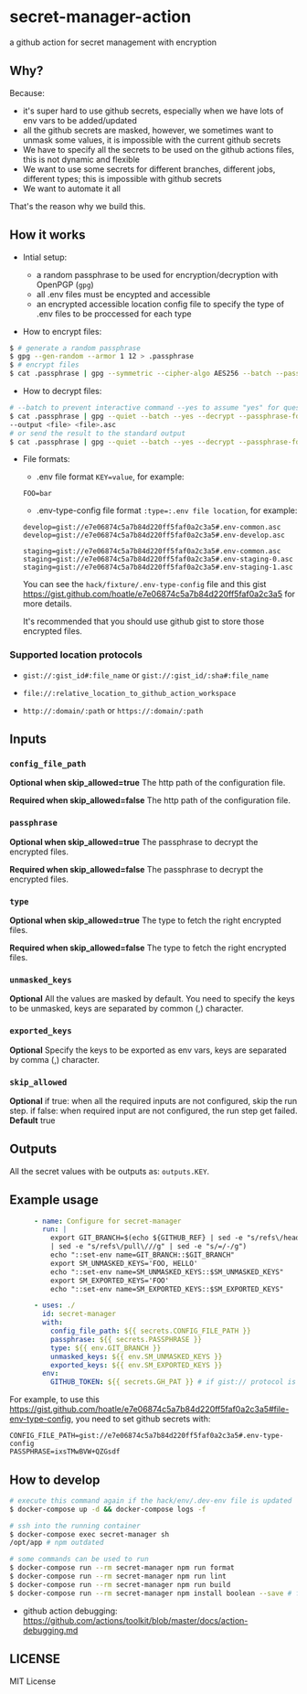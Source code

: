 # secret-manager-action

a github action for secret management with encryption

## Why?

Because:

- it's super hard to use github secrets, especially when we have lots of env vars to be added/updated
- all the github secrets are masked, however, we sometimes want to unmask some values, it is
  impossible with the current github secrets
- We have to specify all the secrets to be used on the github actions files, this is not dynamic and flexible
- We want to use some secrets for different branches, different jobs, different types; this is impossible
  with github secrets
- We want to automate it all

That's the reason why we build this.

## How it works

- Intial setup:
  + a random passphrase to be used for encryption/decryption with OpenPGP (`gpg`)
  + all .env files must be encypted and accessible
  + an encrypted accessible location config file to specify the type of .env files to be proccessed
    for each type

- How to encrypt files:

```bash
$ # generate a random passphrase
$ gpg --gen-random --armor 1 12 > .passphrase
$ # encrypt files
$ cat .passphrase | gpg --symmetric --cipher-algo AES256 --batch --passphrase-fd 0 --armor <file>
```

- How to decrypt files:

```bash
# --batch to prevent interactive command --yes to assume "yes" for questions
$ cat .passphrase | gpg --quiet --batch --yes --decrypt --passphrase-fd=0 \
--output <file> <file>.asc
# or send the result to the standard output
$ cat .passphrase | gpg --quiet --batch --yes --decrypt --passphrase-fd=0 <file>.asc
```

- File formats:
  + .env file format `KEY=value`, for example:
  ```
  FOO=bar
  ```
  + .env-type-config file format `:type=:.env file location`, for example:

  ```
  develop=gist://e7e06874c5a7b84d220ff5faf0a2c3a5#.env-common.asc
  develop=gist://e7e06874c5a7b84d220ff5faf0a2c3a5#.env-develop.asc

  staging=gist://e7e06874c5a7b84d220ff5faf0a2c3a5#.env-common.asc
  staging=gist://e7e06874c5a7b84d220ff5faf0a2c3a5#.env-staging-0.asc
  staging=gist://e7e06874c5a7b84d220ff5faf0a2c3a5#.env-staging-1.asc
  ```

  You can see the `hack/fixture/.env-type-config` file and this gist https://gist.github.com/hoatle/e7e06874c5a7b84d220ff5faf0a2c3a5 for more details.

  It's recommended that you should use github gist to store those encrypted files.


### Supported location protocols

- `gist://:gist_id#:file_name` or `gist://:gist_id/:sha#:file_name`

- `file://:relative_location_to_github_action_workspace`

- `http://:domain/:path` or `https://:domain/:path`


## Inputs

### `config_file_path`

**Optional when skip_allowed=true** The http path of the configuration file.

**Required when skip_allowed=false** The http path of the configuration file.

### `passphrase`

**Optional when skip_allowed=true** The passphrase to decrypt the encrypted files.

**Required when skip_allowed=false** The passphrase to decrypt the encrypted files.

### `type`

**Optional when skip_allowed=true** The type to fetch the right encrypted files.

**Required when skip_allowed=false** The type to fetch the right encrypted files.

### `unmasked_keys`

**Optional** All the values are masked by default. You need to specify the keys to be unmasked,
             keys are separated by common (,) character.

### `exported_keys`

**Optional**  Specify the keys to be exported as env vars, keys are separated by comma (,) character.


### `skip_allowed`

**Optional** if true:  when all the required inputs are not configured, skip the run step.
             if false: when required input are not configured, the run step get failed.
**Default** true


## Outputs

All the secret values with be outputs as: `outputs.KEY`.


## Example usage

```yaml
      - name: Configure for secret-manager
        run: |
          export GIT_BRANCH=$(echo ${GITHUB_REF} | sed -e "s/refs\/heads\///g" | sed -e "s/refs\/tags\///g" \
          | sed -e "s/refs\/pull\///g" | sed -e "s/=/-/g")
          echo "::set-env name=GIT_BRANCH::$GIT_BRANCH"
          export SM_UNMASKED_KEYS='FOO, HELLO'
          echo "::set-env name=SM_UNMASKED_KEYS::$SM_UNMASKED_KEYS"
          export SM_EXPORTED_KEYS='FOO'
          echo "::set-env name=SM_EXPORTED_KEYS::$SM_EXPORTED_KEYS"

      - uses: ./
        id: secret-manager
        with:
          config_file_path: ${{ secrets.CONFIG_FILE_PATH }}
          passphrase: ${{ secrets.PASSPHRASE }}
          type: ${{ env.GIT_BRANCH }}
          unmasked_keys: ${{ env.SM_UNMASKED_KEYS }}
          exported_keys: ${{ env.SM_EXPORTED_KEYS }}
        env:
          GITHUB_TOKEN: ${{ secrets.GH_PAT }} # if gist:// protocol is used
```

For example, to use this https://gist.github.com/hoatle/e7e06874c5a7b84d220ff5faf0a2c3a5#file-env-type-config,
you need to set github secrets with:

```
CONFIG_FILE_PATH=gist://e7e06874c5a7b84d220ff5faf0a2c3a5#.env-type-config
PASSPHRASE=ixsTMwBVW+QZGsdf
```


## How to develop

```bash
# execute this command again if the hack/env/.dev-env file is updated
$ docker-compose up -d && docker-compose logs -f
```

```bash
# ssh into the running container
$ docker-compose exec secret-manager sh
/opt/app # npm outdated
```

```bash
# some commands can be used to run
$ docker-compose run --rm secret-manager npm run format
$ docker-compose run --rm secret-manager npm run lint
$ docker-compose run --rm secret-manager npm run build
$ docker-compose run --rm secret-manager npm install boolean --save # for example to install a npm package
```

- github action debugging: https://github.com/actions/toolkit/blob/master/docs/action-debugging.md

## LICENSE

MIT License
